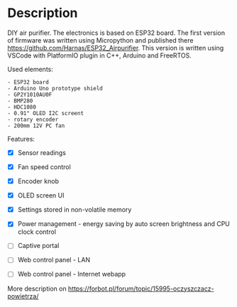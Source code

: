 # Description
DIY air purifier. The electronics is based on ESP32 board. The first version of firmware was written using Micropython and published there https://github.com/Harnas/ESP32_Airpurifier. This version is written using VSCode with PlatformIO plugin in C++, Arduino and FreeRTOS.

Used elements:
```
- ESP32 board
- Arduino Uno prototype shield
- GP2Y1010AU0F
- BMP280
- HDC1080
- 0.91" OLED I2C screent
- rotary encoder
- 200mm 12V PC fan
```

Features:
- [x] Sensor readings
- [x] Fan speed control
- [x] Encoder knob
- [x] OLED screen UI
- [x] Settings stored in non-volatile memory
- [x] Power management - energy saving by auto screen brightness and CPU clock control
- [ ] Captive portal
- [ ] Web control panel - LAN
- [ ] Web control panel - Internet webapp


More description on https://forbot.pl/forum/topic/15995-oczyszczacz-powietrza/
